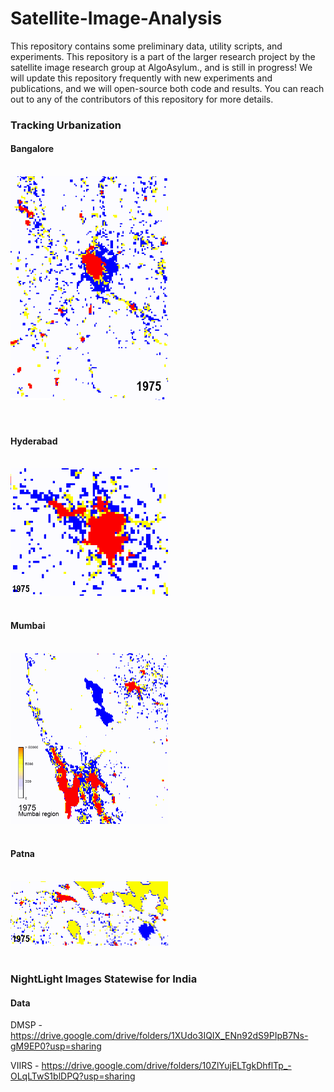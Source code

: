 # Satellite-Image-Analysis
This repository contains some preliminary data, utility scripts, and experiments. This repository is a part of the larger research project by the satellite image research group at AlgoAsylum., and is still in progress! We will update this repository frequently with new experiments and publications, and we will open-source both code and results. You can reach out to any of the contributors of this repository for more details.


### Tracking Urbanization 
#### Bangalore <br/> <br/>
<img src='Urbanization_GIFs/Bangalore1.gif' width=50% height=50%/> <br/> <br/> <br/>
#### Hyderabad <br/> <br/>
<img src='Urbanization_GIFs/Hyderabad1.gif' width=50% height=50%/> <br/> <br/>
#### Mumbai <br/> <br/>
<img src='Urbanization_GIFs/Mumbai_Urbanization.gif' width=50% height=50%/> <br/> <br/>
#### Patna <br/> <br/>
<img src='Urbanization_GIFs/Patna1.gif' width=50% height=50%/> <br/> <br/>

### NightLight Images Statewise for India
#### Data
DMSP - https://drive.google.com/drive/folders/1XUdo3IQIX_ENn92dS9PIpB7Ns-gM9EP0?usp=sharing

VIIRS - https://drive.google.com/drive/folders/10ZlYujELTgkDhflTp_-OLqLTwS1blDPQ?usp=sharing
